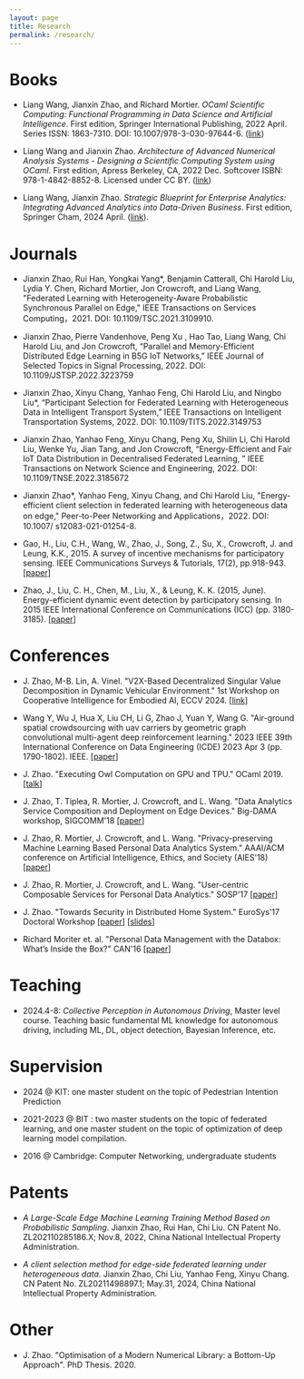 ```yaml
---
layout: page
title: Research
permalink: /research/
---
```


# Books 

- Liang Wang, Jianxin Zhao, and Richard Mortier. *OCaml Scientific Computing: Functional Programming in Data Science and Artificial Intelligence*. First edition, Springer International Publishing, 2022 April. Series ISSN: 1863-7310. DOI: 10.1007/978-3-030-97644-6. ([link](https://link.springer.com/book/9783030976446))

- Liang Wang and Jianxin Zhao. *Architecture of Advanced Numerical Analysis Systems - Designing a Scientific Computing System using OCaml*. First edition, Apress Berkeley, CA, 2022 Dec. Softcover ISBN: 978-1-4842-8852-8. Licensed under CC BY. ([link](https://link.springer.com/book/10.1007/978-1-4842-8853-5))

- Liang Wang, Jianxin Zhao. *Strategic Blueprint for Enterprise Analytics: Integrating Advanced Analytics into Data-Driven Business*. First edition, Springer Cham, 2024 April. ([link](https://link.springer.com/book/10.1007/978-3-031-55885-6)).

# Journals

- Jianxin Zhao, Rui Han, Yongkai Yang*, Benjamin Catterall, Chi Harold Liu, Lydia Y. Chen, Richard Mortier, Jon Crowcroft, and Liang Wang, "Federated Learning with Heterogeneity-Aware Probabilistic Synchronous Parallel on Edge," IEEE Transactions on Services Computing，2021. DOI: 10.1109/TSC.2021.3109910.

- Jianxin Zhao, Pierre Vandenhove, Peng Xu	, Hao Tao, Liang Wang, Chi Harold Liu, and Jon Crowcroft, “Parallel and Memory-Efficient Distributed Edge Learning in B5G IoT Networks,”	IEEE Journal of Selected Topics in Signal Processing,	 2022. DOI: 10.1109/JSTSP.2022.3223759

- Jianxin Zhao, Xinyu Chang, Yanhao Feng, Chi Harold Liu, and Ningbo Liu*, “Participant Selection for Federated Learning with Heterogeneous Data in Intelligent Transport System,” IEEE Transactions on Intelligent Transportation Systems, 2022. DOI: 10.1109/TITS.2022.3149753

- Jianxin Zhao, Yanhao Feng, Xinyu Chang, Peng Xu, Shilin Li, Chi Harold Liu, Wenke Yu, Jian Tang, and Jon Crowcroft, “Energy-Efficient and Fair IoT Data Distribution in Decentralised Federated Learning, ” IEEE Transactions on Network Science and Engineering, 2022. DOI: 10.1109/TNSE.2022.3185672

- Jianxin Zhao*, Yanhao Feng, Xinyu Chang, and Chi Harold Liu, "Energy-efficient client selection in federated learning with heterogeneous data on edge," Peer-to-Peer Networking and Applications，2022. DOI: 10.1007/ s12083-021-01254-8.

- Gao, H., Liu, C.H., Wang, W., Zhao, J., Song, Z., Su, X., Crowcroft, J. and Leung, K.K., 2015. A survey of incentive mechanisms for participatory sensing. IEEE Communications Surveys & Tutorials, 17(2), pp.918-943. [[paper](https://ieeexplore.ieee.org/abstract/document/7001562/)]

- Zhao, J., Liu, C. H., Chen, M., Liu, X., & Leung, K. K. (2015, June). Energy-efficient dynamic event detection by participatory sensing. In 2015 IEEE International Conference on Communications (ICC) (pp. 3180-3185). [[paper](https://ieeexplore.ieee.org/abstract/document/7248813/)]

# Conferences

- J. Zhao, M-B. Lin, A. Vinel. "V2X-Based Decentralized Singular Value Decomposition in Dynamic Vehicular Environment." 1st Workshop on Cooperative Intelligence for Embodied AI, ECCV 2024. [[link](https://coop-intelligence.github.io/)]

- Wang Y, Wu J, Hua X, Liu CH, Li G, Zhao J, Yuan Y, Wang G. "Air-ground spatial crowdsourcing with uav carriers by geometric graph convolutional multi-agent deep reinforcement learning." 2023 IEEE 39th International Conference on Data Engineering (ICDE) 2023 Apr 3 (pp. 1790-1802). IEEE. [[paper](https://ieeexplore.ieee.org/abstract/document/10184614)]

- J. Zhao. "Executing Owl Computation on GPU and TPU." OCaml 2019. [[talk](https://icfp19.sigplan.org/details/ocaml-2019-papers/2/Executing-Owl-Computation-on-GPU-and-TPU)] 

- J. Zhao, T. Tiplea, R. Mortier, J. Crowcroft, and L. Wang. "Data Analytics Service Composition and Deployment on Edge Devices." Big-DAMA workshop, SIGCOMM'18 [[paper](https://conferences.sigcomm.org/sigcomm/2018/workshop-bigdama.html)]


- J. Zhao, R. Mortier, J. Crowcroft, and L. Wang. "Privacy-preserving Machine Learning Based Personal Data Analytics System." AAAI/ACM conference on Artificial Intelligence, Ethics, and Society (AIES'18) [[paper](http://www.aies-conference.com/2018/accepted-papers/)]

- J. Zhao, R. Mortier, J. Crowcroft, and L. Wang. "User-centric Composable Services for Personal Data Analytics." SOSP'17 [[paper](https://www.cl.cam.ac.uk/~jz402/sosp17_poster.pdf)]

- J. Zhao. "Towards Security in Distributed Home System." EuroSys'17 Doctoral Workshop [[paper](https://eurodw17.kaust.edu.sa/abstracts/eurodw17-final9.pdf)] [[slides](https://eurodw17.kaust.edu.sa/slides/eurodw17-slides9.pdf)]

- Richard Moriter et. al. "Personal Data Management with the Databox: What’s Inside the Box?" CAN'16 [[paper](http://dl.acm.org/citation.cfm?doid=3010079.3010082)]


# Teaching

- 2024.4-8: *Collective Perception in Autonomous Driving*, Master level course. Teaching basic fundamental ML knowledge for autonomous driving, including ML, DL, object detection, Bayesian Inference, etc. 

# Supervision 

- 2024 @ KIT: one master student on the topic of Pedestrian Intention Prediction

- 2021-2023 @ BIT : two master students on the topic of federated learning, and one master student on the topic of optimization of deep learning model compilation. 

- 2016 @ Cambridge: Computer Networking, undergraduate students

# Patents 

- *A Large-Scale Edge Machine Learning Training Method Based on Probabilistic Sampling*. 
Jianxin Zhao, Rui Han, Chi Liu. CN Patent No. ZL202110285186.X; Nov.8, 2022, China National Intellectual Property Administration. 

- *A client selection method for edge-side federated learning under heterogeneous data*.
Jianxin Zhao, Chi Liu, Yanhao Feng, Xinyu Chang. CN Patent No. ZL20211498897.1; May.31, 2024, China National Intellectual Property Administration.



# Other

- J. Zhao. "Optimisation of a Modern Numerical Library: a Bottom-Up Approach". PhD Thesis. 2020.
